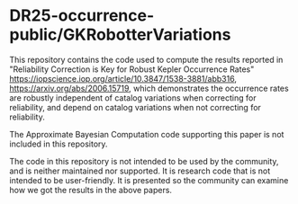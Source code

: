 # DR25-occurrence-public/GKRobotterVariations
This repository contains the code used to compute the results reported in "Reliability Correction is Key for Robust Kepler Occurrence Rates" https://iopscience.iop.org/article/10.3847/1538-3881/abb316, https://arxiv.org/abs/2006.15719, which demonstrates the occurrence rates are robustly independent of catalog variations when correcting for reliability, and depend on catalog variations when not correcting for reliability.  

The Approximate Bayesian Computation code supporting this paper is not included in this repository.

The code in this repository is not intended to be used by the community, and is neither maintained nor supported.  It is research code that is not intended to be user-friendly.  It is presented so the community can examine how we got the results in the above papers. 
